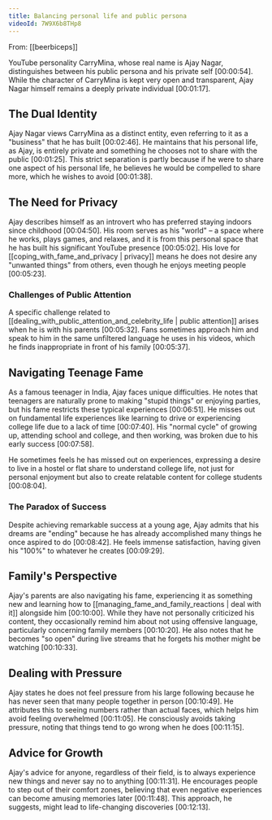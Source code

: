 ```yaml
---
title: Balancing personal life and public persona
videoId: 7W9X6b8THp8
---
```


From: [[beerbiceps]] <br/> 

YouTube personality CarryMina, whose real name is Ajay Nagar, distinguishes between his public persona and his private self <a class="yt-timestamp" data-t="00:00:54">[00:00:54]</a>. While the character of CarryMina is kept very open and transparent, Ajay Nagar himself remains a deeply private individual <a class="yt-timestamp" data-t="00:01:17">[00:01:17]</a>.

## The Dual Identity
Ajay Nagar views CarryMina as a distinct entity, even referring to it as a "business" that he has built <a class="yt-timestamp" data-t="00:02:46">[00:02:46]</a>. He maintains that his personal life, as Ajay, is entirely private and something he chooses not to share with the public <a class="yt-timestamp" data-t="00:01:25">[00:01:25]</a>. This strict separation is partly because if he were to share one aspect of his personal life, he believes he would be compelled to share more, which he wishes to avoid <a class="yt-timestamp" data-t="00:01:38">[00:01:38]</a>.

## The Need for Privacy
Ajay describes himself as an introvert who has preferred staying indoors since childhood <a class="yt-timestamp" data-t="00:04:50">[00:04:50]</a>. His room serves as his "world" – a space where he works, plays games, and relaxes, and it is from this personal space that he has built his significant YouTube presence <a class="yt-timestamp" data-t="00:05:02">[00:05:02]</a>. His love for [[coping_with_fame_and_privacy | privacy]] means he does not desire any "unwanted things" from others, even though he enjoys meeting people <a class="yt-timestamp" data-t="00:05:23">[00:05:23]</a>.

### Challenges of Public Attention
A specific challenge related to [[dealing_with_public_attention_and_celebrity_life | public attention]] arises when he is with his parents <a class="yt-timestamp" data-t="00:05:32">[00:05:32]</a>. Fans sometimes approach him and speak to him in the same unfiltered language he uses in his videos, which he finds inappropriate in front of his family <a class="yt-timestamp" data-t="00:05:37">[00:05:37]</a>.

## Navigating Teenage Fame
As a famous teenager in India, Ajay faces unique difficulties. He notes that teenagers are naturally prone to making "stupid things" or enjoying parties, but his fame restricts these typical experiences <a class="yt-timestamp" data-t="00:06:51">[00:06:51]</a>. He misses out on fundamental life experiences like learning to drive or experiencing college life due to a lack of time <a class="yt-timestamp" data-t="00:07:40">[00:07:40]</a>. His "normal cycle" of growing up, attending school and college, and then working, was broken due to his early success <a class="yt-timestamp" data-t="00:07:58">[00:07:58]</a>.

He sometimes feels he has missed out on experiences, expressing a desire to live in a hostel or flat share to understand college life, not just for personal enjoyment but also to create relatable content for college students <a class="yt-timestamp" data-t="00:08:04">[00:08:04]</a>.

### The Paradox of Success
Despite achieving remarkable success at a young age, Ajay admits that his dreams are "ending" because he has already accomplished many things he once aspired to do <a class="yt-timestamp" data-t="00:08:42">[00:08:42]</a>. He feels immense satisfaction, having given his "100%" to whatever he creates <a class="yt-timestamp" data-t="00:09:29">[00:09:29]</a>.

## Family's Perspective
Ajay's parents are also navigating his fame, experiencing it as something new and learning how to [[managing_fame_and_family_reactions | deal with it]] alongside him <a class="yt-timestamp" data-t="00:10:00">[00:10:00]</a>. While they have not personally criticized his content, they occasionally remind him about not using offensive language, particularly concerning family members <a class="yt-timestamp" data-t="00:10:20">[00:10:20]</a>. He also notes that he becomes "so open" during live streams that he forgets his mother might be watching <a class="yt-timestamp" data-t="00:10:33">[00:10:33]</a>.

## Dealing with Pressure
Ajay states he does not feel pressure from his large following because he has never seen that many people together in person <a class="yt-timestamp" data-t="00:10:49">[00:10:49]</a>. He attributes this to seeing numbers rather than actual faces, which helps him avoid feeling overwhelmed <a class="yt-timestamp" data-t="00:11:05">[00:11:05]</a>. He consciously avoids taking pressure, noting that things tend to go wrong when he does <a class="yt-timestamp" data-t="00:11:15">[00:11:15]</a>.

## Advice for Growth
Ajay's advice for anyone, regardless of their field, is to always experience new things and never say no to anything <a class="yt-timestamp" data-t="00:11:31">[00:11:31]</a>. He encourages people to step out of their comfort zones, believing that even negative experiences can become amusing memories later <a class="yt-timestamp" data-t="00:11:48">[00:11:48]</a>. This approach, he suggests, might lead to life-changing discoveries <a class="yt-timestamp" data-t="00:12:13">[00:12:13]</a>.